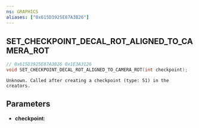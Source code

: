 ```yaml
---
ns: GRAPHICS
aliases: ["0x615D3925E87A3B26"]
---
```

## SET_CHECKPOINT_DECAL_ROT_ALIGNED_TO_CAMERA_ROT

```c
// 0x615D3925E87A3B26 0x1E3A3126
void SET_CHECKPOINT_DECAL_ROT_ALIGNED_TO_CAMERA_ROT(int checkpoint);
```

```
Unknown. Called after creating a checkpoint (type: 51) in the creators.  
```

## Parameters
* **checkpoint**: 

